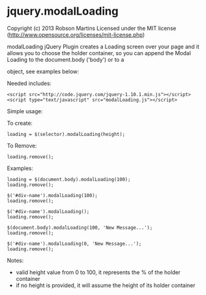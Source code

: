 jquery.modalLoading
===================

Copyright (c) 2013 Robson Martins Licensed under the MIT license (http://www.opensource.org/licenses/mit-license.php)

modalLoading jQuery Plugin creates a Loading screen over your page and it allows you to choose the holder container, so you can append the Modal Loading to the document.body ('body') or to a <div> object, see examples below:

Needed includes:

	<script src="http://code.jquery.com/jquery-1.10.1.min.js"></script>
	<script type="text/javascript" src="modalLoading.js"></script>

Simple usage:

To create:
	
	loading = $(selector).modalLoading(height);
	
To Remove:
	
	loading.remove();
 
Examples:

	loading = $(document.body).modalLoading(100);
	loading.remove();

	$('#div-name').modalLoading(100);
	loading.remove();

	$('#div-name').modalLoading();
	loading.remove();

	$(document.body).modalLoading(100, 'New Message...');
	loading.remove();

	$('#div-name').modalLoading(0, 'New Message...');
	loading.remove();

Notes:
- valid height value from 0 to 100, it represents the % of the holder container
- if no height is provided, it will assume the height of its holder container

